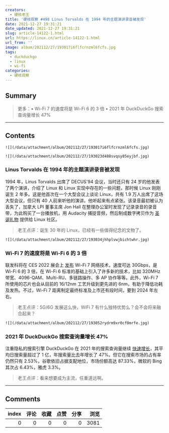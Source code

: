 ```yaml
---
creators:
  - 硬核老王
title: '硬核观察 #498 Linus Torvalds 在 1994 年的主题演讲录音被发现'
date: 2021-12-27 19:31:21
date_updated: 2021-12-27 19:31:21
slug: article-14122-1.html
url: https://linux.cn/article-14122-1.html
url_from: ''
image: album/202112/27/193017i6flfcrnzml6fcfs.jpg
tags:
  - duckduckgo
  - linux
  - wi-fi
categories:
  - 硬核观察
---
```


## Summary

> 更多：• Wi-Fi 7 的速度将是 Wi-Fi 6 的 3 倍 • 2021 年 DuckDuckGo 搜索查询量增长 47%

***

<!-- more -->

## Contents

`![](/data/attachment/album/202112/27/193017i6flfcrnzml6fcfs.jpg)`

`![](/data/attachment/album/202112/27/193023d488svqsy85eyjbf.jpg)`

### Linus Torvalds 在 1994 年的主题演讲录音被发现

1994 年，Linus Torvalds 出席了 DECUS'94 会议，当时还只有 24 岁的他发表了两个演讲，介绍了 Linux 和 Linux 实现中存在的一些问题，那时候 Linux 刚刚诞生 2 年多。这是他首次在一个大型会议上谈论 Linux，共有 1.9 万人出席了这场大型会议，但只有 40 人前来听他的演讲。他听起来有点紧张。该录音最初被认为丢失了，加拿大 LPI 董事主席 Jon Hall 在整理办公室时发现了记录录音的录音带，为此购买了一台播放机，用 Audacity 捕捉音频，然后制成数字拷贝作为 [圣诞礼物](https://archive.org/details/199405-decusnew-orleans) 提供给 Linux 社区。

> 
> 老王点评：诞生 30 年的 Linux，已经有一些值得纪念的文物了。
> 
> 
> 

`![](/data/attachment/album/202112/27/193034jhhplvwjbichtwhr.jpg)`

### Wi-Fi 7 的速度将是 Wi-Fi 6 的 3 倍

联发科将在 CES 2022 展会上 [发布](https://www.digitaltrends.com/computing/wi-fi-7-coming-to-ces-2022-by-mediatek/) Wi-Fi 7 网络技术，速度可达 30Gbps，是 Wi-Fi 6 的 3 倍，在 Wi-Fi 6 标准的基础上引入了许多新的技术，比如 320MHz 带宽、4096-QAM、Multi-RU、多链路操作、多 AP 协作等等。此外，Wi-Fi 7 所使用的芯片也会从目前的 16/12nm 工艺升级到更先进的 6nm，有助于降低功耗及发热。不过，Wi-Fi 7 距离制定最终标准及上市还有段时间，要到 2024 年左右。

> 
> 老王点评：5G/6G 发展这么快，WiFi 7 有什么独特优势么？会不会将来融合起来？
> 
> 
> 

`![](/data/attachment/album/202112/27/193052rydrm9xr0cf0mrfe.jpg)`

### 2021 年 DuckDuckGo 搜索查询量增长 47%

注重隐私的搜索引擎 DuckDuckGo 在 2021 年的搜索查询量继续 [快速增长](https://www.bleepingcomputer.com/news/technology/privacy-focused-search-engine-duckduckgo-grew-by-46-percent-in-2021/)，其平均日搜索量超过了 1 亿，年搜索量比去年增长了 47%。但它在搜索市场的占有率仍然只有 2.53%，谷歌依旧占据支配地位，市场份额高达 87.33%，微软的 Bing 其次占 6.43%，雅虎 3.3%。

> 
> 老王点评：看来想要成为主流，任重道远啊。
> 
> 
>

***

## Comments


|   index |   评论 |   收藏 |   点赞 |   分享 |   浏览 |
|--------:|-------:|-------:|-------:|-------:|-------:|
|       0 |      0 |      0 |      0 |      0 |   3081 |
